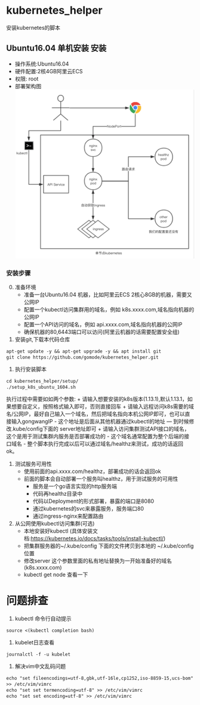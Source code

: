# kubernetes_helper

安装kubernetes的脚本

## Ubuntu16.04 单机安装 安装
+ 操作系统:Ubuntu16.04
+ 硬件配置:2核4GB阿里云ECS
+ 权限: root
+ 部署架构图
![结构](./screen_snapshort/单机群部署结构图.png)
### 安装步骤
0. 准备环境
    + 准备一台Ubuntu16.04 机器，比如阿里云ECS 2核心8GB的机器，需要又公网IP
    + 配置一个kubectl访问集群用的域名，例如 k8s.xxxx.com,域名指向机器的公网IP
    + 配置一个API访问的域名，例如 api.xxxx.com,域名指向机器的公网IP
    + 确保机器的80,6443端口可以访问(阿里云机器的话需要配置安全组)
1. 安装git,下载本代码仓库
```
apt-get update -y && apt-get upgrade -y && apt install git
git clone https://github.com/gomode/kubernetes_helper.git
```

1. 执行安装脚本
```
cd kubernetes_helper/setup/
./setup_k8s_ubuntu_1604.sh
```
执行过程中需要如如两个参数:
    + 请输入想要安装的k8s版本(1.13.1),默认1.13.1，如果想要自定义，按照格式输入即可，否则直接回车
    + 请输入远程访问k8s需要的域名/公网IP，最好自己输入一个域名，然后把域名指向本机公网IP即可，也可以直接输入gongwangIP
      - 这个地址是后面从其他机器通过kubectl的地址
      — 到时候修改.kube/config下面的 server地址即可
    + 请输入访问集群测试API接口的域名，这个是用于测试集群内服务是否部署成功的
      - 这个域名通常配置为整个后端的接口域名
      - 整个脚本执行完成以后可以通过域名/healthz来测试，成功的话返回ok。

1. 测试服务可用性
   + 使用前面的api.xxxx.com/healthz，部署成功的话会返回ok
   + 前面的脚本会自动部署一个服务叫healthz，用于测试服务的可用性
        + 服务是一个go语言实现的http服务端
        + 代码再healthz目录中
        + 代码以Deployment的形式部署，暴露的端口是8080
        + 通过kubernetes的svc来暴露服务，服务端口80
        + 通过ingress-nginx来配置路由
1. 从公网使用kubectl访问集群(可选)
   + 本地安装好kubectl (具体安装文档:https://kubernetes.io/docs/tasks/tools/install-kubectl/)
   + 把集群服务器的~/.kube/config 下面的文件拷贝到本地的 ~/.kube/config 位置
   + 修改server 这个参数里面的私有地址替换为一开始准备好的域名(k8s.xxxx.com)
   + kubectl get node 查看一下

# 问题排查

1. kubectl 命令行自动提示
```
source <(kubectl completion bash)
```

1. kubelet日志查看
```
journalctl -f -u kubelet
```

1. 解决vim中文乱码问题
```
echo "set fileencodings=utf-8,gbk,utf-16le,cp1252,iso-8859-15,ucs-bom" >> /etc/vim/vimrc
echo "set set termencoding=utf-8" >> /etc/vim/vimrc
echo "set set encoding=utf-8" >> /etc/vim/vimrc
```


